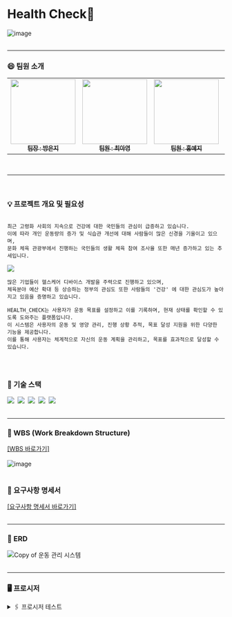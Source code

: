 # Health Check🎾
![image](https://github.com/beyond-sw-camp/be07_1st_3team_healthcheck/assets/87412123/38fb1ecf-d0dd-4492-be0a-eb60d4c87e75)
<br>
<br>

<hr> 

### 😄 팀원 소개
<table>  
  <tbody>
    <tr>
      <td align="center"><a href="https://github.com/qkdrmawll"><img src="https://github.com/beyond-sw-camp/be07_1st_3team_healthcheck/assets/121751114/a0ee4194-aef1-4144-b4a9-f5e161cea4ca" width="150px" height="150px" alt=""/><br /><sub><b>팀장 : 방은지 </b></sub></a><br /></td>
      <td align="center"><a href="https://github.com/tteia"><img src="https://github.com/beyond-sw-camp/be07_1st_3team_healthcheck/assets/121751114/e8510022-a8c4-4eb2-99b1-816f852864f1" width="150px" height="150px" alt=""/><br /><sub><b>팀원 : 최아영 </b></sub></a><br /></td>
      <td align="center"><a href="https://github.com/H-Yeji"><img src="https://github.com/beyond-sw-camp/be07_1st_3team_healthcheck/assets/121751114/991a3c30-25a0-43c3-91f1-25707b40767b" width="150px" height="150px" alt=""/><br /><sub><b>팀원 : 홍예지 </b></sub></a><br /></td>
      <td align="center"><a href="https://github.com/leem5514"><img src="https://github.com/beyond-sw-camp/be07_1st_3team_healthcheck/assets/121751114/b93378a9-5876-402d-9188-f48ee8f6a53a" width="150px" height="150px" alt=""/><br /><sub><b>팀원 : 이명규 </b></sub></a><br /></td>
    </tr>
  </tbody>
</table>
<br>

<hr> 
<br>

### 💡 프로젝트 개요 및 필요성  
<pre><code>
최근 고령화 사회의 지속으로 건강에 대한 국민들의 관심이 급증하고 있습니다.
이에 따라 개인 운동량의 증가 및 식습관 개선에 대해 사람들이 많은 신경을 기울이고 있으며,
문화 체육 관광부에서 진행하는 국민들의 생활 체육 참여 조사율 또한 매년 증가하고 있는 추세입니다. 

<img src="https://github.com/beyond-sw-camp/be07_1st_3team_healthcheck/assets/121751114/bc1bb9ad-8c14-4263-a57e-5e62d754eef5"/>

많은 기업들이 헬스케어 디바이스 개발을 주력으로 진행하고 있으며,
체육분야 예산 확대 등 상승하는 정부의 관심도 또한 사람들의 '건강' 에 대한 관심도가 높아지고 있음을 증명하고 있습니다.
	
HEALTH_CHECK는 사용자가 운동 목표를 설정하고 이를 기록하며, 현재 상태를 확인할 수 있도록 도와주는 플랫폼입니다.
이 시스템은 사용자의 운동 및 영양 관리, 진행 상황 추적, 목표 달성 지원을 위한 다양한 기능을 제공합니다.
이를 통해 사용자는 체계적으로 자신의 운동 계획을 관리하고, 목표를 효과적으로 달성할 수 있습니다.
	
</code></pre>
<br>

### 📌 기술 스택
 <img src="https://img.shields.io/badge/mysql-4479A1?style=for-the-badge&logo=mysql&logoColor=white">&nbsp;&nbsp;<img src="https://img.shields.io/badge/mariaDB-003545?style=for-the-badge&logo=mariaDB&logoColor=white">&nbsp;&nbsp;<img src="https://img.shields.io/badge/github-181717?style=for-the-badge&logo=github&logoColor=white">&nbsp;&nbsp;<img src="https://img.shields.io/badge/git-F05032?style=for-the-badge&logo=git&logoColor=white">&nbsp;&nbsp;<img src="https://img.shields.io/badge/Notion-black?style=for-the-badge&logo=Notion&logoColor=white"/>
<br>
<br> 

<hr> 

### 📅 WBS (Work Breakdown Structure)
[[WBS 바로가기]](https://docs.google.com/spreadsheets/d/1kbN5XonKJiKncqxmrI0m85HVIuabvkAwmK7VqzdzByo/edit#gid=0)<Br> 
<br> 
![image](https://github.com/beyond-sw-camp/be07_1st_3team_healthcheck/assets/87412123/cf2309c7-c71c-4612-a116-5cd578df83d9)
<br>
<br>

### 📝 요구사항 명세서 
[[요구사항 명세서 바로가기]](https://docs.google.com/spreadsheets/d/1kbN5XonKJiKncqxmrI0m85HVIuabvkAwmK7VqzdzByo/edit?usp=sharing)
<br>
<br> 

<hr> 

### 🎨 ERD
![Copy of 운동 관리 시스템](https://github.com/beyond-sw-camp/be07_1st_3team_healthcheck/assets/89395493/88226a49-b815-43f0-8dfe-0851a624f365)
<br>
<br>

<hr> 

### 🖥️ 프로시저 
<details>
	<summary>🖇️ 프로시저 테스트</summary>
	<br> 
	✔️ 회원 가입 프로시저 <br> 
	
 ```sql 
	DELIMITER //
	CREATE PROCEDURE 회원가입(in 닉네임 VARCHAR(255), in 이름 VARCHAR(255), in 이메일 VARCHAR(255), in 비밀번호 VARCHAR(255), in 전화번호 VARCHAR(255), in 나이 INT, in 성별 VARCHAR(255))
	BEGIN  
	INSERT INTO users(nickname, name, email, password, phone_number, age, sex)
 	 VALUES (닉네임, 이름, 이메일, 비밀번호, 전화번호, 나이, 성별);
	END
	// DELIMITER ;
```

<br>
<img src="https://github.com/beyond-sw-camp/be07_1st_3team_healthcheck/assets/87412123/0652b889-338a-4572-bbd3-3a19db149c75">
	<pre><code>
	CALL 회원가입('suguri', 'suguri', 'suguri@naver.com', '2341', '010-1111-2222', 27, 'F'); 
	</code></pre>
	<img src="https://github.com/beyond-sw-camp/be07_1st_3team_healthcheck/assets/87412123/0ca77572-a380-4d7c-aed3-a28eda91df9d">
	user_id=5 회원 추가 
<br>
<br>

<hr>

✔️ 목표 등록 프로시저 <br>

```sql
	DELIMITER //
	CREATE PROCEDURE 목표등록(in 닉네임 VARCHAR(255), in 목표타입 VARCHAR(255), in 목표기한 VARCHAR(255), in 목표무게 DECIMAL(10,2))
	BEGIN  
	DECLARE userId int;
	SELECT id into userId from users where nickname = 닉네임;
	INSERT INTO goal(user_id, goal, target_date, target_kg)
    	VALUES (userId, 목표타입, 목표기한, 목표무게);
	END
	// DELIMITER ;

  	CALL 목표등록('yeji', '근육량증가', '2024-10-10', 24.02); 
```
<br> 
  <img src="https://github.com/beyond-sw-camp/be07_1st_3team_healthcheck/assets/87412123/ecfd7413-e964-4c85-8dae-273b19f6d5ce", height=150><br> 
  user_id=2 회원의 새로운 목표 추가 (근육량증가)<br>
<br>

<hr> 

✔️ 회원 상세 등록 프로시저 <br>

```sql
	delimiter //
	create procedure 회원_인바디_정보_입력(in 닉네임 varchar(255), in 키 decimal(10,2), in 몸무게 decimal(10,2), in bmi decimal(10,2),
                                               in 골격근량 decimal(10,2), in 체지방량 decimal(10,2), in bmr int)
	begin 
		declare userID int;
    		declare targetKG_M decimal(10,2); # goal에 있는 목표 근육량 
    		declare targetKG_W decimal(10,2); # goal에 있는 목표 체중  
    		declare goalID_M int; # 해당 회원의 목표(근육증가)id
    		declare goalID_W int; # 해당 회원의 목표(체중감소)id
		# 받아온 닉네임으로 user_id찾기
 		select id into userID from users where nickname=닉네임;
    
    		# 찾아온 userID와 input값을 이용해서 회원 인바디 측정 결과 테이블에 등록 
		insert into user_detail(user_id, height, weight, bmi, skeletal_muscle_mass, body_fat_percentage, bmr)
    		values(userID, 키, 몸무게, bmi, 골격근량, 체지방량, bmr);
    
    		# 인바디 결과 등록과 동시에 progress 테이블에 정보 업데이트 
    		# 근육량 증가 업데이트
    		select id, target_kg into goalID_M, targetKG_M from goal where user_id=userID and goal='근육량증가' and status='진행중';
    		if goalID_M is not null then
			# 해당 회원에 해당하는 목표에 관한 progress내역이 있으면 update, 없으면 insert 
			if exists (select id from progress where goal_id=goalID_M) then
				update progress set remain_kg=targetKG_M-골격근량 where goal_id=goalID_M;
			else
				insert into progress(user_id, goal_id, remain_kg) values(userID, goalID_M, targetKG_M-골격근량);
			end if;
		end if;
    
    		# 체중 감량 업데이트
    		select id, target_kg into goalID_W, targetKG_W from goal where user_id=userID and goal='체중감량' and status='진행중';
    		if goalID_W is not null then
			# 해당 회원에 해당하는 목표에 관한 progress내역이 있으면 update, 없으면 insert 
			if exists (select id from progress where goal_id=goalID_W) then
				update progress set remain_kg=몸무게-targetKG_W where goal_id=goalID_W;
			else
				insert into progress(user_id, goal_id, remain_kg) values(userID, goalID_M, 몸무게-targetKG_W);
			end if;
		end if;
    
    		# 목표치를 달성해 남은 목표가 0kg인 경우 '진행중' > '완료'로 업데이트 
    		update goal set status='완료' where id in (select goal_id from progress where remain_kg<=0.00);
    
    		# 조회 
    		select * from user_detail;
	end
	// delimiter ; 
``` 
<br> 
[ 회원 상세 기록 추가 + 해당 회원 목표에 관한 진행상황 내역이 있다면 업데이트 ] <br> 
	<img src="https://github.com/beyond-sw-camp/be07_1st_3team_healthcheck/assets/87412123/8d168d21-7d40-4d49-aaf1-eb53a90d49b4", height=110><br> 
	회원 인바디 측정 결과 등록 전 회원 상세 테이블<br> 
	<img src="https://github.com/beyond-sw-camp/be07_1st_3team_healthcheck/assets/87412123/0c5a290f-8be3-4dae-9975-22768f9021ec", height=110><br>
	회원 인바디 측정 결과 등록 전 진행상황 테이블 <br>
	<br> 
	<pre><code>
	call 회원_인바디_정보_입력('tteia', 168, 50, 17.71, 24.03, 18.01, 1450); 
	</code></pre>
	닉네임 tteia 회원의 인바디 측정 결과 등록<br>
	<img src="https://github.com/beyond-sw-camp/be07_1st_3team_healthcheck/assets/87412123/86ab006d-7b0f-4db9-8d12-8804eaf2291e", height=110><br>
	측정 결과가 회원 상세 테이블에 추가됨<br>
	<img src="https://github.com/beyond-sw-camp/be07_1st_3team_healthcheck/assets/87412123/f267ab88-9e27-4875-b631-905729f040fe", height=110><br> 
	등록된 인바디 측정 결과를 토대로 진행상황 테이블의 남은 목표 갱신<br> 
	<br> 
	[ 회원 상세 기록 추가 + 진행상황 업데이트 + 상태 변경 ]<br> 
	<pre><code>
	call 회원_인바디_정보_입력('tteia', 168, 50, 17.71, 25.03, 17.01, 1470); 
	</code></pre>
 	<img src="https://github.com/beyond-sw-camp/be07_1st_3team_healthcheck/assets/87412123/d83982ad-1180-46fe-b1ca-aed674904385", height=110><br>
	user_id=3 회원이 목표를 달성해서 남은 목표가 없음 확인<br>
	<img src="https://github.com/beyond-sw-camp/be07_1st_3team_healthcheck/assets/87412123/586d9cb0-e9ba-42ac-aef5-8d1784ca4e65", height=110><br> 
	user_id=3 회원의 목표 상태 '진행중' > '완료'로 업데이트<br> 
	<br> 
 	[ 회원 상세 기록 추가 + 해당 회원 목표에 관한 진행상황 내역이 없다면 추가 ]<br> 
	<img src="https://github.com/beyond-sw-camp/be07_1st_3team_healthcheck/assets/87412123/82631599-aada-4f72-ba5f-f7e0afa9d7a7", height=110><br> 
	user_id=2 회원이 '근육량증가'라는 새로운 목표 등록<br> 
	<img src="https://github.com/beyond-sw-camp/be07_1st_3team_healthcheck/assets/116091798/558eafb3-fcd7-41fc-b68f-7d9188c2a689", height=130><br> 
	새로 등록한 목표에 관한 진행상황 내역은 아직 없음<br>
	<br> 
	<pre><code>
	call 회원_인바디_정보_입력('yeji', 165, 48, 17.81, 23.02, 17.25, 1430);  
	</code></pre>
	user_id=2 새로운 인바디 측정 완료<br> 
	<img src="https://github.com/beyond-sw-camp/be07_1st_3team_healthcheck/assets/87412123/e9b8640a-067a-4c05-97fc-ccfab579b2ac", height=150><br> 
	해당 목표에 대한 progress 새로 등록 성공 ✌🏻 
	<br>
	<br> 

 <hr> 
 
✔️ 진행 상황 조회 프로시저 <br>

```sql
	delimiter //
	create procedure 진행상황_조회(in 닉네임 varchar(255))
	begin
		declare userID int;
    
		select id into userID from users where nickname=닉네임;
		select * from progress where user_id=userID;
	end
	// delimiter ;

	call 진행상황_조회('tteia');  
``` 
<br> 
<img src="https://github.com/beyond-sw-camp/be07_1st_3team_healthcheck/assets/87412123/71df5b66-d221-402e-851a-aaceffb120f9", height=100><br> 
닉네임 tteia 회원의 진행상황 조회<br> 
<br>

<hr>

✔️ 영양 섭취 프로시저 <br>

```sql
	DELIMITER //
	CREATE PROCEDURE 영양관리시스템( IN 닉네임 VARCHAR(255), IN 섭취일 DATE, IN 섭취시간 ENUM('아침','점심','저녁','간식'), IN 탄수화물흡수량 INT,
    					IN 단백질흡수량 INT, IN 지방흡수량 INT, IN 총칼로리섭취량 INT)
	BEGIN
    		DECLARE user_id_val INT;
    		SELECT id INTO user_id_val FROM users WHERE nickname = 닉네임;
    		IF user_id_val IS NOT NULL THEN
        		INSERT INTO nutritional_management (user_id, intake_date, intake_time, car_kcal, pro_kcal, fat_kcal, total_kcal)
        		VALUES (user_id_val, 섭취일, 섭취시간, 탄수화물흡수량, 단백질흡수량, 지방흡수량, 총칼로리섭취량);
        		SELECT * FROM nutritional_management;
    		ELSE
        		SELECT CONCAT(닉네임, ' 값은 없습니다.') AS message;
    		END IF;
	END //
	DELIMITER ;

  	call db_project.영양관리시스템('yeji', '2024-06-02', '아침', 280, 30, 29, 547);  
```
<br>
섭취한 영양 기록 입력 받으면<br>
  <img src="https://github.com/beyond-sw-camp/be07_1st_3team_healthcheck/assets/87412123/9497159c-8875-4b30-8cc4-3156d06238ab", height=250><br> 
  테이블에 기록 추가<br>
<br> 

<hr>

✔️ 일일 섭취량 조회<br>

```sql
	DELIMITER //
	CREATE PROCEDURE 사용자의당일섭취량(IN 닉네임 VARCHAR(255))
	BEGIN
    		DECLARE user_id_val INT;
    		DECLARE today DATE;
    		SELECT id INTO user_id_val FROM users WHERE nickname = 닉네임;
    		SET today = CURDATE();
    		IF user_id_val IS NOT NULL THEN
        		SELECT 
            			SUM(car_kcal) AS 탄수화물섭취량, SUM(pro_kcal) AS 단백질섭취량,
            			SUM(fat_kcal) AS 지방섭취량, SUM(total_kcal) AS 총섭취량
        		FROM nutritional_management
        		WHERE user_id = user_id_val AND intake_date = today;
    		ELSE
        		SELECT CONCAT(닉네임, ' 은 없습니다.') AS message;
    		END IF;
	END //
	DELIMITER ;

	call 사용자의당일섭취량('yeji');  
```
<br>
닉네임을 입력 받으면<br> 
  <img src="https://github.com/beyond-sw-camp/be07_1st_3team_healthcheck/assets/116091798/929b5bfd-57df-4bf7-88f0-4dd0f0d29b28", height=100><br> 
  CURDATE()를 활용해서 당일 기준 사용자가 섭취한 탄수화물, 단백질, 지방, 일일 섭취 칼로리를 합하여 제공
<br>
<br>

<hr>

✔️ 친구 추가 프로시저<br>

```sql
	DELIMITER //
	CREATE PROCEDURE 친구추가 (in 내_닉네임 varchar(255), in 친구_닉네임 varchar(255))
	BEGIN
	DECLARE userId1 INT;
	DECLARE userId2 INT;
	SELECT id into userId1 from users where nickname = nickname1;
	SELECT id into userId2 from users where nickname = nickname2;
	INSERT INTO friend (user_id1,user_id2) values (userId1, userId2);
	END //
	DELIMITER  ;


	CALL 친구추가('yeji','dding2');  
```
<br> 
<img src="https://github.com/beyond-sw-camp/be07_1st_3team_healthcheck/assets/87412123/3d43ac13-4ee3-43c4-aecf-c96e62e17b25", height=100><br> 
  user_id=2인 yeji와 user_id=4인 dding2가 친구 목록에 추가 (친구 맺음) 
  <br>
  <br> 

<hr>

✔️ 친구 목표 조회 프로시저 <br> 

```sql
	DELIMITER //
	CREATE PROCEDURE 친구_목표_조회 (IN my_nickname VARCHAR(255), IN friend_nickname VARCHAR(255))
	BEGIN
		DECLARE my_id INT;
    		DECLARE friend_id INT;
    
    		SELECT id INTO my_id FROM users WHERE nickname = my_nickname;
    		SELECT id INTO friend_id FROM users WHERE nickname = friend_nickname;

    
    		IF EXISTS (SELECT 1 FROM friend WHERE user_id1 = my_id AND user_id2 = friend_id) THEN
    			SELECT u.nickname, g.goal FROM goal g inner join users u on u.id = g.user_id WHERE user_id = friend_id;
    		ELSEIF (SELECT 1 FROM friend WHERE user_id1 = friend_id AND user_id2 = my_id) THEN
    			SELECT u.nickname, g.goal FROM goal g inner join users u on u.id = g.user_id WHERE user_id = friend_id;
    		ELSE
        		SELECT 'Not friends' AS Message;
    		END IF;
	END //
	DELIMITER ;

	CALL 친구_목표_조회('yeji','dding2') ;  
```
<br> 
<img src="https://github.com/beyond-sw-camp/be07_1st_3team_healthcheck/assets/87412123/85f0ef2e-1eff-4b1b-af07-9a2f6bbfdc23", height=110><br> 
  입력받은 두 회원이 친구일 경우 -> 친구의 목표 조회 가능<br>
  <img src="https://github.com/beyond-sw-camp/be07_1st_3team_healthcheck/assets/87412123/17ea63f9-e58e-4110-bc3f-2e55cdf95a23", height=110><br> 
  입력받은 두 회원이 친구가 아닐 경우 -> 친구의 목표 조회 불가능<br> 

</details>
